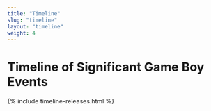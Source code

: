 ```yaml
---
title: "Timeline"
slug: "timeline"
layout: "timeline"
weight: 4
---
```

# Timeline of Significant Game Boy Events

{% include timeline-releases.html %}